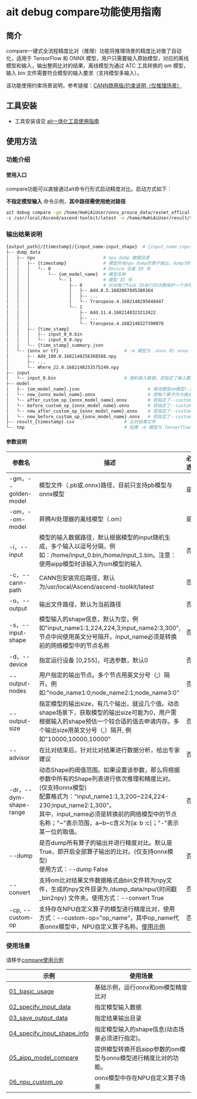 # ait debug compare功能使用指南

## 简介
compare一键式全流程精度比对（推理）功能将推理场景的精度比对做了自动化，适用于 TensorFlow 和 ONNX 模型，用户只需要输入原始模型，对应的离线模型和输入，输出整网比对的结果，离线模型为通过 ATC 工具转换的 om 模型，输入 bin 文件需要符合模型的输入要求（支持模型多输入）。

该功能使用约束场景说明，参考链接：[CANN商用版/约束说明（仅推理场景）](https://www.hiascend.com/document/detail/zh/canncommercial/60RC1/devtools/auxiliarydevtool/atlasaccuracy_16_0035.html)


## 工具安装
- 工具安装请见 [ait一体化工具使用指南](../../../README.md)

## 使用方法
### 功能介绍
#### 使用入口
compare功能可以直接通过ait命令行形式启动精度对比。启动方式如下：

**不指定模型输入** 命令示例，**其中路径需使用绝对路径**
  ```sh
  ait debug compare -gm /home/HwHiAiUser/onnx_prouce_data/resnet_offical.onnx -om /home/HwHiAiUser/onnx_prouce_data/model/resnet50.om \
  -c /usr/local/Ascend/ascend-toolkit/latest -o /home/HwHiAiUser/result/test
  ```
  
### 输出结果说明

```sh
{output_path}/{timestamp}/{input_name-input_shape}  # {input_name-input_shape} 用来区分动态shape时不同的模型实际输入，静态shape时没有该层
├-- dump_data
│   ├-- npu                          # npu dump 数据目录
│   │   ├-- {timestamp}              # 模型所有npu dump的算子输出，dump为False情况下没有该目录
│   │   │   └-- 0                    # Device 设备 ID 号
│   │   │       └-- {om_model_name}  # 模型名称
│   │   │           └-- 1            # 模型 ID 号
│   │   │               ├-- 0        # 针对每个Task ID执行的次数维护一个序号，从0开始计数，该Task每dump一次数据，序号递增1
│   │   │               │   ├-- Add.8.5.1682067845380164
│   │   │               │   ├-- ...
│   │   │               │   └-- Transpose.4.1682148295048447
│   │   │               └-- 1
│   │   │                   ├-- Add.11.4.1682148323212422
│   │   │                   ├-- ...
│   │   │                   └-- Transpose.4.1682148327390978
│   │   ├-- {time_stamp}
│   │   │   ├-- input_0_0.bin
│   │   │   └-- input_0_0.npy
│   │   └-- {time_stamp}_summary.json
│   └-- {onnx or tf}                         # -m 模型为 .onnx 时，onnx dump 数据目录，Tensorflow 模型为 tf
│       ├-- Add_100.0.1682148256368588.npy
│       ├-- ...
│       └-- Where_22.0.1682148253575249.npy
├-- input
│   └-- input_0.bin                          # 随机输入数据，若指定了输入数据，则该文件不存在
├-- model
│   ├-- {om_model_name}.json                          # 离线模型om模型(.om)通过atc工具转换后的json文件
│   └-- new_{onnx_model_name}.onnx                    # 把每个算子作为输出节点后新生成的 onnx 模型
│   └-- after_custom_op_{onnx_model_name}.onnx        # 若指定了--custom-op，自定义算子之后的onnx子图模型
│   └-- before_custom_op_{onnx_model_name}.onnx       # 若指定了--custom-op，自定义算子之前的onnx子图模型
│   └-- new_after_custom_op_{onnx_model_name}.onnx    # 若指定了--custom-op，自定义算子之后的onnx子图模型，并把每个算子作为输出节点后新生成的 onnx 模型
│   └-- new_before_custom_op_{onnx_model_name}.onnx   # 若指定了--custom-op，自定义算子之前的onnx子图模型，并把每个算子作为输出节点后新生成的 onnx 模型
├-- result_{timestamp}.csv                   # 比对结果文件
└-- tmp                                      # 如果 -m 模型为 Tensorflow pb 文件, tfdbg 相关的临时目录
```

#### 参数说明

  | 参数名                   | 描述                                       | 必选   |
  |-----------------------| ---------------------------------------- | ---- |
  | -gm，--golden-model    | 模型文件（.pb或.onnx)路径，目前只支持pb模型与onnx模型       | 是    |
  | -om，--om-model        | 昇腾AI处理器的离线模型（.om）                        | 是    |
  | -i，--input            | 模型的输入数据路径，默认根据模型的input随机生成，多个输入以逗号分隔，例如：/home/input\_0.bin,/home/input\_1.bin。注意：使用aipp模型时该输入为om模型的输入 | 否    |
  | -c，--cann-path        | CANN包安装完后路径，默认为/usr/local/Ascend/ascend-toolkit/latest | 否    |
  | -o，--output           | 输出文件路径，默认为当前路径                           | 否    |
  | -s，--input-shape      | 模型输入的shape信息，默认为空，例如"input_name1:1,224,224,3;input_name2:3,300",节点中间使用英文分号隔开。input_name必须是转换前的网络模型中的节点名称 | 否    |
  | -d，--device           | 指定运行设备 [0,255]，可选参数，默认0                  | 否    |
  | --output-nodes        | 用户指定的输出节点。多个节点用英文分号（;）隔开。例如:"node_name1:0;node_name2:1;node_name3:0" | 否    |
  | --output-size         | 指定模型的输出size，有几个输出，就设几个值。动态shape场景下，获取模型的输出size可能为0，用户需根据输入的shape预估一个较合适的值去申请内存。多个输出size用英文分号（,）隔开, 例如"10000,10000,10000" | 否    |
  | --advisor             | 在比对结束后，针对比对结果进行数据分析，给出专家建议 | 否    |
  | -dr，--dym-shape-range | 动态Shape的阈值范围。如果设置该参数，那么将根据参数中所有的Shape列表进行依次推理和精度比对。(仅支持onnx模型)<br/>配置格式为："input_name1:1,3,200\~224,224-230;input_name2:1,300"。<br/>其中，input_name必须是转换前的网络模型中的节点名称；"\~"表示范围，a\~b\~c含义为[a: b :c]；"-"表示某一位的取值。 <br/> | 否  |
  | --dump                | 是否dump所有算子的输出并进行精度对比。默认是True，即开启全部算子输出的比对。(仅支持onnx模型)<br/>使用方式：--dump False            | 否  |
  | --convert             | 支持om比对结果文件数据格式由bin文件转为npy文件，生成的npy文件目录为./dump_data/npu/{时间戳_bin2npy} 文件夹。使用方式：--convert True | 否    |
  | -cp, --custom-op      | 支持存在NPU自定义算子的模型进行精度比对，使用方式：--custom-op="op_name"，其中op_name代表onnx模型中，NPU自定义算子名称。[使用示例](../../../examples/cli/debug/compare/06_npu_custom_op) | 否    |

### 使用场景

请移步[compare使用示例](../../../examples/cli/debug/compare/)

  | 示例                   | 使用场景                                 |
  |-----------------------| ---------------------------------------- |
  | [01_basic_usage](../../../examples/cli/debug/compare/01_basic_usage)    | 基础示例，运行onnx和om模型精度比对       | 
  | [02_specify_input_data](../../../examples/cli/debug/compare/02_specify_input_data)    | 指定模型输入数据       | 
  | [03_save_output_data](../../../examples/cli/debug/compare/03_save_output_data)    | 指定结果输出目录       | 
  | [04_specify_input_shape_info](../../../examples/cli/debug/compare/04_specify_input_shape_info)    | 指定模型输入的shape信息(动态场景必须进行指定)。       | 
  | [05_aipp_model_compare](../../../examples/cli/debug/compare/05_aipp_model_compare)    | 提供模型转换开启aipp参数的om模型与onnx模型进行精度比对的功能。 | 
  | [06_npu_custom_op](../../../examples/cli/debug/compare/06_npu_custom_op)    | onnx模型中存在NPU自定义算子场景 | 